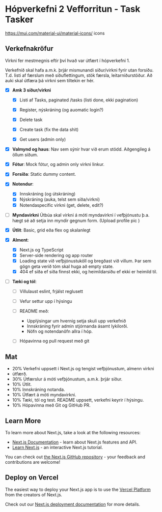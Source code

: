# Hópverkefni 2 Vefforritun - Task Tasker

https://mui.com/material-ui/material-icons/  icons


## Verkefnakröfur

Virkni fer mestmegnis eftir því hvað var útfært í hópverkefni 1.

Verkefnið skal hafa a.m.k. þrjár mismunandi síður/virkni fyrir utan forsíðu. T.d. listi af færslum með síðuflettingum, stök færsla, leitarniðurstöður. Að auki skal útfæra þá virkni sem tiltekin er hér.
- [x] **Amk 3 síður/virkni**
    - [x] Listi af Tasks, paginated /tasks (listi done, ekki pagination)
    - [x] Register, nýskráning (og auomatic login?)
    - [x] Delete task 
    - [x] Create task (fix the data shit)
    - [x] Get users (admin only)


- [x] **Valmynd og haus**: Nav sem sýnir hvar við erum stödd. Aðgengileg á öllum síðum. 

- [x] **Fótur**: Mock fótur, og admin only virkni linkur. 
 
- [x] **Forsíða**: Static dummy content.

- [x] **Notendur**: 
    - [x] Innskráning (og útskráning)
    - [x] Nýskráning (auka, telst sem síða/virkni)
    - [x] Notendaspecific virkni (get, delete, edit?)

- [ ] **Myndavirkni** Útbúa skal virkni á móti myndavirkni í vefþjónustu þ.a. hægt sé að setja inn myndir gegnum form. (Upload profile pic )

- [x] **Útlit**: Basic, grid eða flex og skalanlegt

- [x] **Alment**: 
    - [x] Next.js og TypeScript
    - [x] Server-side rendering og app router
    - [x] Loading state við vefþjónustuköll og bregðast við villum. Þar sem gögn geta verið tóm skal huga að empty state.
    - [x] 404 ef síða ef síða finnst ekki, og heimildarsíðu ef ekki er heimild til. 

- [ ] **Tæki og tól**: 
    - [ ] Villulaust eslint, frjálst reglusett
    - [ ] Vefur settur upp í hýsingu
    - [ ] README með: 
        - Upplýsingar um hvernig setja skuli upp verkefnið
        - Innskráning fyrir admin stjórnanda ásamt lykilorði. 
        - Nöfn og notendanöfn allra í hóp.
    - [ ] Hópavinna og pull request með git



## Mat
- 20% Verkefni uppsett í Next.js og tengist vefþjónustum, almenn virkni 
- útfærð.
- 30% Útfærslur á móti vefþjónustum, a.m.k. þrjár síður.
- 10% Útlit.
- 10% Innskráning notanda.
- 10% Útfært á móti myndavirkni.
- 10% Tæki, tól og test. README uppsett, verkefni keyrir í hýsingu.
- 10% Hópavinna með Git og GitHub PR.




## Learn More

To learn more about Next.js, take a look at the following resources:

- [Next.js Documentation](https://nextjs.org/docs) - learn about Next.js features and API.
- [Learn Next.js](https://nextjs.org/learn) - an interactive Next.js tutorial.

You can check out [the Next.js GitHub repository](https://github.com/vercel/next.js) - your feedback and contributions are welcome!

## Deploy on Vercel

The easiest way to deploy your Next.js app is to use the [Vercel Platform](https://vercel.com/new?utm_medium=default-template&filter=next.js&utm_source=create-next-app&utm_campaign=create-next-app-readme) from the creators of Next.js.

Check out our [Next.js deployment documentation](https://nextjs.org/docs/app/building-your-application/deploying) for more details.
